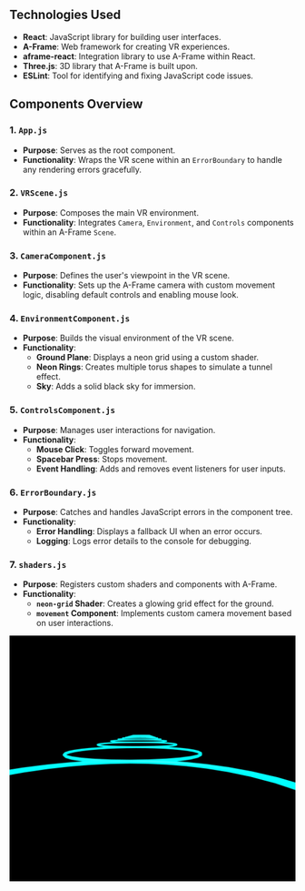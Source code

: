
## Technologies Used

- **React**: JavaScript library for building user interfaces.
- **A-Frame**: Web framework for creating VR experiences.
- **aframe-react**: Integration library to use A-Frame within React.
- **Three.js**: 3D library that A-Frame is built upon.
- **ESLint**: Tool for identifying and fixing JavaScript code issues.

## Components Overview

### 1. `App.js`
- **Purpose**: Serves as the root component.
- **Functionality**: Wraps the VR scene within an `ErrorBoundary` to handle any rendering errors gracefully.

### 2. `VRScene.js`
- **Purpose**: Composes the main VR environment.
- **Functionality**: Integrates `Camera`, `Environment`, and `Controls` components within an A-Frame `Scene`.

### 3. `CameraComponent.js`
- **Purpose**: Defines the user's viewpoint in the VR scene.
- **Functionality**: Sets up the A-Frame camera with custom movement logic, disabling default controls and enabling mouse look.

### 4. `EnvironmentComponent.js`
- **Purpose**: Builds the visual environment of the VR scene.
- **Functionality**:
  - **Ground Plane**: Displays a neon grid using a custom shader.
  - **Neon Rings**: Creates multiple torus shapes to simulate a tunnel effect.
  - **Sky**: Adds a solid black sky for immersion.

### 5. `ControlsComponent.js`
- **Purpose**: Manages user interactions for navigation.
- **Functionality**:
  - **Mouse Click**: Toggles forward movement.
  - **Spacebar Press**: Stops movement.
  - **Event Handling**: Adds and removes event listeners for user inputs.

### 6. `ErrorBoundary.js`
- **Purpose**: Catches and handles JavaScript errors in the component tree.
- **Functionality**:
  - **Error Handling**: Displays a fallback UI when an error occurs.
  - **Logging**: Logs error details to the console for debugging.

### 7. `shaders.js`
- **Purpose**: Registers custom shaders and components with A-Frame.
- **Functionality**:
  - **`neon-grid` Shader**: Creates a glowing grid effect for the ground.
  - **`movement` Component**: Implements custom camera movement based on user interactions.


![VR Navigation App Screenshot](/ScreenshotVR.png)